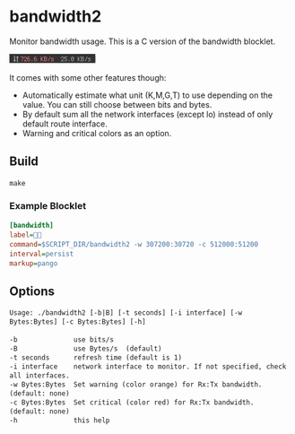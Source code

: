 # bandwidth2

Monitor bandwidth usage.
This is a C version of the bandwidth blocklet.

![](bandwidth2.png)

It comes with some other features though:
* Automatically estimate what unit (K,M,G,T) to use depending on the value. You can still choose between bits and bytes.
* By default sum all the network interfaces (except lo) instead of only default route interface.
* Warning and critical colors as an option.

## Build

```
make
```

### Example Blocklet
```ini
[bandwidth]
label=
command=$SCRIPT_DIR/bandwidth2 -w 307200:30720 -c 512000:51200
interval=persist
markup=pango
```

## Options

```
Usage: ./bandwidth2 [-b|B] [-t seconds] [-i interface] [-w Bytes:Bytes] [-c Bytes:Bytes] [-h]

-b              use bits/s
-B              use Bytes/s  (default)
-t seconds      refresh time (default is 1)
-i interface    network interface to monitor. If not specified, check all interfaces.
-w Bytes:Bytes  Set warning (color orange) for Rx:Tx bandwidth. (default: none)
-c Bytes:Bytes  Set critical (color red) for Rx:Tx bandwidth. (default: none)
-h              this help

```
